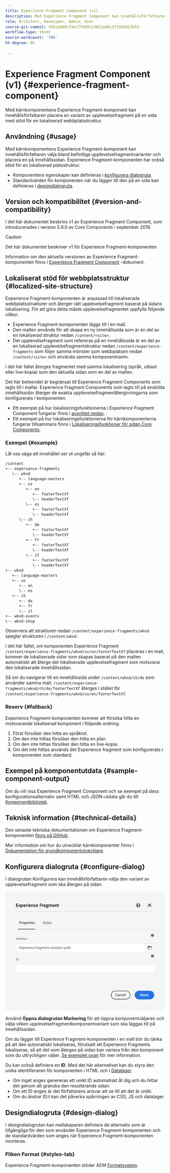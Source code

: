 ```yaml
---
title: Experience Fragment Component (v1)
description: Med Experience Fragment Component kan innehållsförfattaren lägga till en upplevelsefragmentvariant på en sida.
role: Architect, Developer, Admin, User
source-git-commit: 395a1669cf3e17f649c23852addc37316b923bfd
workflow-type: tm+mt
source-wordcount: '780'
ht-degree: 0%

---
```



# Experience Fragment Component (v1) {#experience-fragment-component}

Med kärnkomponentens Experience Fragment-komponent kan innehållsförfattaren placera en variant av upplevelsefragment på en sida med stöd för en lokaliserad webbplatsstruktur.

## Användning {#usage}

Med kärnkomponentens Experience Fragment-komponent kan innehållsförfattaren välja bland befintliga upplevelsefragmentvarianter och placera en på innehållssidan. Experience Fragment-komponenten har också stöd för en lokaliserad platsstruktur.

* Komponentens egenskaper kan definieras i [konfigurera dialogruta](#configure-dialog).
* Standardvärden för komponenten när du lägger till den på en sida kan definieras i [designdialogruta](#design-dialog).

## Version och kompatibilitet {#version-and-compatibility}

I det här dokumentet beskrivs v1 av Experience Fragment Component, som introducerades i version 2.6.0 av Core Components i september 2019.

>[!CAUTION]
>
>Det här dokumentet beskriver v1 för Experience Fragment-komponenten.
>
>Information om den aktuella versionen av Experience Fragment-komponenten finns i [Experience Fragment Component](/help/components/experience-fragment.md) -dokument.

## Lokaliserat stöd för webbplatsstruktur {#localized-site-structure}

Experience Fragment-komponenten är anpassad till lokaliserade webbplatsstrukturer och återger rätt upplevelsefragment baserat på sidans lokalisering. För att göra detta måste upplevelsefragmentet uppfylla följande villkor.

* Experience Fragment-komponenten läggs till i en mall.
* Den mallen används för att skapa en ny innehållssida som är en del av en lokaliserad struktur nedan `/content/<site>`.
* Det upplevelsefragment som refereras på en innehållssida är en del av en lokaliserad upplevelsefragmentstruktur nedan `/content/experience-fragments` som följer samma mönster som webbplatsen nedan `/content/<site>` och använda samma komponentnamn.

I det här fallet återges fragmentet med samma lokalisering (språk, utkast eller live-kopia) som den aktuella sidan som en del av mallen.

Det här beteendet är begränsat till Experience Fragment Components som lagts till i mallar. Experience Fragment Components som lagts till på enskilda innehållssidor återger de exakta upplevelsefragmentåtergivningarna som konfigurerats i komponenten.

* Ett exempel på hur lokaliseringsfunktionerna i Experience Fragment Component fungerar finns i [avsnittet nedan](#example).
* Ett exempel på hur lokaliseringsfunktionerna för kärnkomponenterna fungerar tillsammans finns i [Lokaliseringsfunktioner för sidan Core Components](/help/get-started/localization.md).

### Exempel {#example}

Låt oss säga att innehållet ser ut ungefär så här:

```
/content
+-- experience-fragments
   \-- wknd
      +-- language-masters
      +-- us
         +-- en
            +-- footerTextXf
            \-- headerTextXf
         \-- es
            +-- footerTextXf
            \-- headerTextXf
      \-- ch
         +-- de
            +-- footerTextXf
            \-- headerTextXf
         +-- fr
            +-- footerTextXf
            \-- headerTextXf
         \-- it
            +-- footerTextXf
            \-- headerTextXf
+-- wknd
   +-- language-masters
   +-- us
      +-- en
      \-- es
   +-- ch
      +-- de
      +-- fr
      \-- it
+-- wknd-events
\-- wknd-shop
```

Observera att strukturen nedan `/content/experience-fragments/wknd` speglar strukturen i `/content/wknd`.

I det här fallet, om komponenten Experience Fragment `/content/experience-fragments/wknd/us/en/footerTextXf` placeras i en mall, kommer de lokaliserade sidor som skapas baserat på den mallen automatiskt att återge det lokaliserade upplevelsefragment som motsvarar den lokaliserade innehållssidan.

Så om du navigerar till en innehållssida under `/content/wknd/ch/de` som använder samma mall, `/content/experience-fragments/wknd/ch/de/footerTextXf` återges i stället för `/content/experience-fragments/wknd/us/en/footerTextXf`.

### Reserv {#fallback}

Experience Fragment-komponenten kommer att försöka hitta en motsvarande lokaliserad komponent i följande ordning.

1. Först försöker den hitta en språkrot.
1. Om den inte hittas försöker den hitta en plan.
1. Om den inte hittas försöker den hitta en live-kopia.
1. Om det inte hittas används det Experience fragment som konfigurerats i komponenten som standard.

## Exempel på komponentutdata {#sample-component-output}

Om du vill visa Experience Fragment Component och se exempel på dess konfigurationsalternativ samt HTML och JSON-utdata går du till [Komponentbibliotek](https://adobe.com/go/aem_cmp_library_xf).

## Teknisk information {#technical-details}

Den senaste tekniska dokumentationen om Experience Fragment-komponenten [finns på GitHub](https://adobe.com/go/aem_cmp_tech_xf_v1).

Mer information om hur du utvecklar kärnkomponenter finns i [Dokumentation för grundkomponentutvecklare](/help/developing/overview.md).

## Konfigurera dialogruta {#configure-dialog}

I dialogrutan Konfigurera kan innehållsförfattaren välja den variant av upplevelsefragment som ska återges på sidan.

![Experience Fragment Components redigeringsdialogruta](/help/assets/experience-fragment-edit.png)

Använd **Öppna dialogrutan Markering** för att öppna komponentväljaren och välja vilken upplevelsefragmentkomponentvariant som ska läggas till på innehållssidan.

Om du lägger till Experience Fragment-komponenten i en mall bör du tänka på att den automatiskt lokaliseras, förutsatt att Experience Fragments lokaliseras, så att det som återges på sidan kan variera från den komponent som du uttryckligen väljer. [Se exemplet ovan](#example) för mer information.

Du kan också definiera en **ID**. Med det här alternativet kan du styra den unika identifieraren för komponenten i HTML och i [Datalager](/help/developing/data-layer/overview.md).

* Om inget anges genereras ett unikt ID automatiskt åt dig och du hittar det genom att granska den resulterande sidan.
* Om ett ID anges är det författarens ansvar att se till att det är unikt.
* Om du ändrar ID:t kan det påverka spårningen av CSS, JS och datalager.

## Designdialogruta {#design-dialog}

I designdialogrutan kan mallskaparen definiera de alternativ som är tillgängliga för den som använder Experience Fragment-komponenten och de standardvärden som anges när Experience Fragment-komponenten monteras.

### Fliken Format {#styles-tab}

Experience Fragment-komponenten stöder AEM [Formatsystem](/help/get-started/authoring.md#component-styling).
